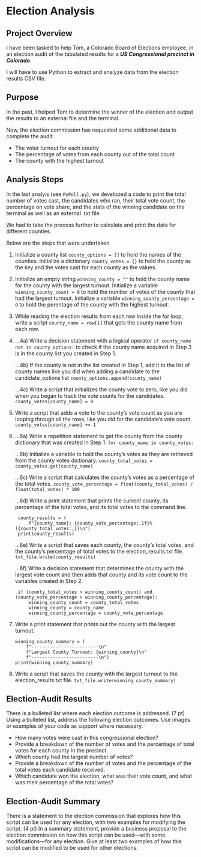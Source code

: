 # Election Analysis

## Project Overview
I have been tasked to help Tom, a Colorado Board of Elections employee, in an election audit of the tabulated results for a ***US Congressional precinct in Colorado***. 

I will have to use Python to extract and analyze data from the election results CSV file. 

## Purpose

In the past, I helped Tom to determine the winner of the election and output the results to an external file and the terminal.

Now, the election commission has requested some additional data to complete the audit:
* The voter turnout for each county
* The percentage of votes from each county out of the total count
* The county with the highest turnout

## Analysis Steps
In the last analyis (see `PyPoll.py`), we developed a code to print the total number of votes cast, the candidates who ran, their total vote count, the percentage on vote share, and the stats of the winning candidate on the terminal as well as an external .txt file.

We had to take the process further to calculate and print the data for different counties.

Below are the steps that were undertaken

1. Initialize a county list `county_options = []` to hold the names of the counties. Initialize a dictionary `county_votes = {}` to hold the county as the key and the votes cast for each county as the values.
2. Initialize an empty string `winning_county = ""` to hold the county name for the county with the largest turnout. Initialize a variable `winning_county_count = 0` to hold the number of votes of the county that had the largest turnout. Initialize a variable `winning_county_percentage = 0` to hold the perentage of the county with the highest turnout.
3. While reading the election results from each row inside the for loop, write a script `county_name = row[1]` that gets the county name from each row.

4.
    ...4a) Write a decision statement with a logical operator `if county_name not in county_options:` to check if the county name acquired in Step 3 is in the county list you created in Step 1.

    ...4b) If the county is not in the list created in Step 1, add it to the list of county names like you did when adding a candidate to the candidate_options list `county_options.append(county_name)`

    ...4c) Write a script that initializes the county vote to zero, like you did when you began to track the vote counts for the candidates. `county_votes[county_name] = 0`
    
5. Write a script that adds a vote to the county’s vote count as you are looping through all the rows, like you did for the candidate’s vote count. `county_votes[county_name] += 1`

6.
    ...6a) Write a repetition statement to get the county from the county dictionary that was created in Step 1. `for county_name in county_votes:`
    
    ...6b) Initialize a variable to hold the county’s votes as they are retrieved from the county votes dictionary. `county_total_votes = county_votes.get(county_name)`
    
    ...6c) Write a script that calculates the county’s votes as a percentage of the total votes. `county_vote_percentage = float(county_total_votes) / float(total_votes) * 100`

    ...6d) Write a print statement that prints the current county, its percentage of the total votes, and its total votes to the command line.
    
        county_results = (
            f"{county_name}: {county_vote_percentage:.1f}% ({county_total_votes:,})\n")
        print(county_results)
    
    ...6e) Write a script that saves each county, the county’s total votes, and the county’s percentage of total votes to the election_results.txt file. `txt_file.write(county_results)`

    ...6f) Write a decision statement that determines the county with the largest vote count and then adds that county and its vote count to the variables created in Step 2.
    
        if (county_total_votes > winning_county_count) and      (county_vote_percentage > winning_county_percentage):
            winning_county_count = county_total_votes
            winning_county = county_name
            winning_county_percentage = county_vote_percentage 
        
         
7. Write a print statement that prints out the county with the largest turnout.

    ```
    winning_county_summary = (
        f"-------------------------\n"
        f"Largest County Turnout: {winning_county}\n"
        f"-------------------------\n")
    print(winning_county_summary)  
    ```
8. Write a script that saves the county with the largest turnout to the election_results.txt file.
`txt_file.write(winning_county_summary)`

## Election-Audit Results
There is a bulleted list where each election outcome is addressed. (7 pt)
Using a bulleted list, address the following election outcomes. Use images or examples of your code as support where necessary.

* How many votes were cast in this congressional election?
* Provide a breakdown of the number of votes and the percentage of total votes for each county in the precinct.
* Which county had the largest number of votes?
* Provide a breakdown of the number of votes and the percentage of the total votes each candidate received.
* Which candidate won the election, what was their vote count, and what was their percentage of the total votes?


## Election-Audit Summary 
There is a statement to the election commission that explores how this script can be used for any election, with two examples for modifying the script. (4 pt)
In a summary statement, provide a business proposal to the election commission on how this script can be used—with some modifications—for any election. Give at least two examples of how this script can be modified to be used for other elections.
